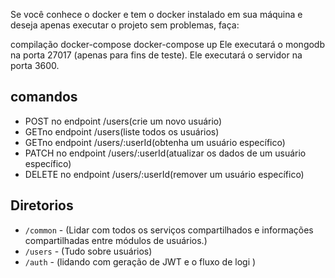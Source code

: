 Se você conhece o docker e tem o docker instalado em sua máquina e deseja apenas executar o projeto sem problemas, faça:

compilação docker-compose
docker-compose up
Ele executará o mongodb na porta 27017 (apenas para fins de teste).
Ele executará o servidor na porta 3600.


## comandos

- POST no endpoint /users(crie um novo usuário)
- GETno endpoint /users(liste todos os usuários)
- GETno endpoint /users/:userId(obtenha um usuário específico)
- PATCH no endpoint /users/:userId(atualizar os dados de um usuário específico)
- DELETE no endpoint /users/:userId(remover um usuário específico)

## Diretorios

- `/common` - (Lidar com todos os serviços compartilhados e informações compartilhadas
entre módulos de usuários.)
- `/users` - (Tudo sobre usuários)
- `/auth` - (lidando com geração de JWT e o fluxo de logi
)

